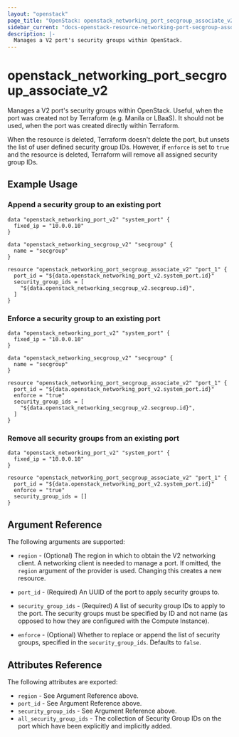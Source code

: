 ```yaml
---
layout: "openstack"
page_title: "OpenStack: openstack_networking_port_secgroup_associate_v2"
sidebar_current: "docs-openstack-resource-networking-port-secgroup-associate-v2"
description: |-
  Manages a V2 port's security groups within OpenStack.
---
```


# openstack\_networking\_port\_secgroup\_associate\_v2

Manages a V2 port's security groups within OpenStack. Useful, when the port was
created not by Terraform (e.g. Manila or LBaaS). It should not be used, when the
port was created directly within Terraform.

When the resource is deleted, Terraform doesn't delete the port, but unsets the
list of user defined security group IDs.  However, if `enforce` is set to `true`
and the resource is deleted, Terraform will remove all assigned security group
IDs.

## Example Usage

### Append a security group to an existing port

```hcl
data "openstack_networking_port_v2" "system_port" {
  fixed_ip = "10.0.0.10"
}

data "openstack_networking_secgroup_v2" "secgroup" {
  name = "secgroup"
}

resource "openstack_networking_port_secgroup_associate_v2" "port_1" {
  port_id = "${data.openstack_networking_port_v2.system_port.id}"
  security_group_ids = [
    "${data.openstack_networking_secgroup_v2.secgroup.id}",
  ]
}
```

### Enforce a security group to an existing port

```hcl
data "openstack_networking_port_v2" "system_port" {
  fixed_ip = "10.0.0.10"
}

data "openstack_networking_secgroup_v2" "secgroup" {
  name = "secgroup"
}

resource "openstack_networking_port_secgroup_associate_v2" "port_1" {
  port_id = "${data.openstack_networking_port_v2.system_port.id}"
  enforce = "true"
  security_group_ids = [
    "${data.openstack_networking_secgroup_v2.secgroup.id}",
  ]
}
```

### Remove all security groups from an existing port

```hcl
data "openstack_networking_port_v2" "system_port" {
  fixed_ip = "10.0.0.10"
}

resource "openstack_networking_port_secgroup_associate_v2" "port_1" {
  port_id = "${data.openstack_networking_port_v2.system_port.id}"
  enforce = "true"
  security_group_ids = []
}
```

## Argument Reference

The following arguments are supported:

* `region` - (Optional) The region in which to obtain the V2 networking client.
    A networking client is needed to manage a port. If omitted, the
    `region` argument of the provider is used. Changing this creates a new
    resource.

* `port_id` - (Required) An UUID of the port to apply security groups to.

* `security_group_ids` - (Required) A list of security group IDs to apply to
    the port. The security groups must be specified by ID and not name (as
    opposed to how they are configured with the Compute Instance).

* `enforce` - (Optional) Whether to replace or append the list of security
    groups, specified in the `security_group_ids`. Defaults to `false`.

## Attributes Reference

The following attributes are exported:

* `region` - See Argument Reference above.
* `port_id` - See Argument Reference above.
* `security_group_ids` - See Argument Reference above.
* `all_security_group_ids` - The collection of Security Group IDs on the port
  which have been explicitly and implicitly added.

